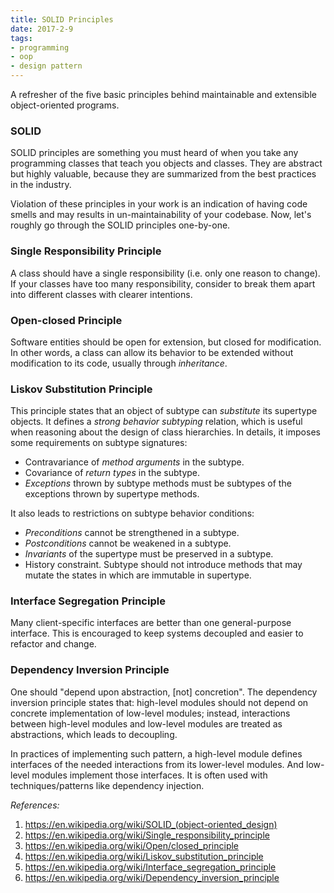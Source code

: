 ```yaml
---
title: SOLID Principles
date: 2017-2-9
tags:
- programming
- oop
- design pattern
---
```


A refresher of the five basic principles behind maintainable and extensible object-oriented programs.

<!-- more -->

### SOLID

SOLID principles are something you must heard of when you take any programming classes that teach you objects and classes. They are abstract but highly valuable, because they are summarized from the best practices in the industry.

Violation of these principles in your work is an indication of having code smells and may results in un-maintainability of your codebase. Now, let's roughly go through the SOLID principles one-by-one.

### Single Responsibility Principle
A class should have a single responsibility (i.e. only one reason to change). If your classes have too many responsibility, consider to break them apart into different classes with clearer intentions.

### Open-closed Principle
Software entities should be open for extension, but closed for modification. In other words, a class can allow its behavior to be extended without modification to its code, usually through _inheritance_.

### Liskov Substitution Principle
This principle states that an object of subtype can _substitute_ its supertype objects. It defines a _strong behavior subtyping_ relation, which is useful when reasoning about the design of class hierarchies. In details, it imposes some requirements on subtype signatures:
- Contravariance of _method arguments_ in the subtype.
- Covariance of _return types_ in the subtype.
- _Exceptions_ thrown by subtype methods must be subtypes of the exceptions thrown by supertype methods.

It also leads to restrictions on subtype behavior conditions:
- _Preconditions_ cannot be strengthened in a subtype.
- _Postconditions_ cannot be weakened in a subtype.
- _Invariants_ of the supertype must be preserved in a subtype.
- History constraint. Subtype should not introduce methods that may mutate the states in which are immutable in supertype.

### Interface Segregation Principle
Many client-specific interfaces are better than one general-purpose interface. This is encouraged to keep systems decoupled and easier to refactor and change.

### Dependency Inversion Principle
One should "depend upon abstraction, [not] concretion". The dependency inversion principle states that: high-level modules should not depend on concrete implementation of low-level modules; instead, interactions between high-level modules and low-level modules are treated as abstractions, which leads to decoupling.

In practices of implementing such pattern, a high-level module defines interfaces of the needed interactions from its lower-level modules. And low-level modules implement those interfaces. It is often used with techniques/patterns like dependency injection.


_References:_
1. <https://en.wikipedia.org/wiki/SOLID_(object-oriented_design)>
2. https://en.wikipedia.org/wiki/Single_responsibility_principle
3. https://en.wikipedia.org/wiki/Open/closed_principle
4. https://en.wikipedia.org/wiki/Liskov_substitution_principle
5. https://en.wikipedia.org/wiki/Interface_segregation_principle
6. https://en.wikipedia.org/wiki/Dependency_inversion_principle
